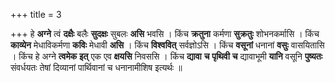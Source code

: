 +++
title = 3

+++
हे **अग्ने** त्वं **दक्षैः** बलैः **सुदक्षः** सुबलः **असि** भवसि । किंच **क्रतुना** कर्मणा **सुक्रतुः** शोभनकर्मासि । किंच **काव्येन** मेधाविकर्मणा **कविः** मेधावी **असि** । किंच **विश्ववित्** सर्वज्ञोऽसि । किंच **वसूनां** धनानां **वसुः** वासयितासि । किंच हे अग्ने **त्वमेक** **इत्** एक एव **क्षयसि** निवससि । किंच **द्यावा** **च** **पृथिवी** **च** द्यावाभूमी **यानि** वसूनि **पुष्यतः** संवर्धयतः तेषां दिव्यानां पार्थिवानां च धनानामीशिष इत्यर्थः ॥